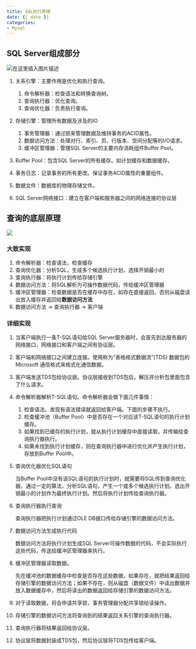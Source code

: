 ```yaml
---
title: SQL执行原理
date: {{ date }}
categories:
- Mysql
---
```


## SQL Server组成部分

![在这里插入图片描述](https://img-blog.csdnimg.cn/20190423191904900.png?x-oss-process=image/watermark,type_ZmFuZ3poZW5naGVpdGk,shadow_10,text_aHR0cHM6Ly9ibG9nLmNzZG4ubmV0L3dlaXhpbl80NDUzNTQ3Ng==,size_16,color_FFFFFF,t_70)

1. 关系引擎：主要作用是优化和执行查询。
   1. 命令解析器：检查语法和转换查询树。
   2. 查询执行器：优化查询。
   3. 查询优化器：负责执行查询。

2. 存储引擎：管理所有数据及涉及的IO
   1. 事务管理器：通过锁来管理数据及维持事务的ACID属性。
   2. 数据访问方法：处理对行、索引、页、行版本、空间分配等的I/O请求。
   3. 缓冲区管理器：管理SQL Server的主要内存消耗组件Buffer Pool。

3. Buffer Pool：包含SQL Server的所有缓存。如计划缓存和数据缓存。

4. 事务日志：记录事务的所有更改。保证事务ACID属性的重要组件。

5. 数据文件：数据库的物理存储文件。

6. SQL Server网络接口：建立在客户端和服务器之间的网络连接的协议层

## 查询的底层原理

![](https://img-blog.csdnimg.cn/2019042319215785.png?x-oss-process=image/watermark,type_ZmFuZ3poZW5naGVpdGk,shadow_10,text_aHR0cHM6Ly9ibG9nLmNzZG4ubmV0L3dlaXhpbl80NDUzNTQ3Ng==,size_16,color_FFFFFF,t_70)
### 大致实现

1. 命令解析器：检查语法，检查缓存
2.  查询优化器：分析SQL，生成多个候选执行计划，选择开销最小的
3.  查询执行器：将执行计划传给存储引擎
4. 数据访问方法：将SQL解析为可操作数据代码，传给缓冲区管理器
5. 缓冲区管理器：检查数据是否在缓存中存在，如存在直接返回，否则从磁盘读出放入缓存并返回给**数据访问方法**
6. 数据访问方法 -> 查询执行器 -> 客户端

### 详细实现

1. 当客户端执行一条T-SQL语句给SQL Server服务器时，会首先到达服务器的网络接口，网络接口和客户端之间有协议层。

2. 客户端和网络接口之间建立连接。使用称为“表格格式数据流”(TDS) 数据包的 Microsoft 通信格式来格式化通信数据。

3. 客户端发送TDS包给协议层。协议层接收到TDS包后，解压并分析包里面包含了什么请求。

4. 命令解析器解析T-SQL语句。命令解析器会做下面几件事情：
   1. 检查语法。发现有语法错误就返回给客户端。下面的步骤不执行。
   2. 检查缓冲池（Buffer Pool）中是否存在一个对应该T-SQL语句的执行计划缓存。
   3. 如果找到已缓存的执行计划，就从执行计划缓存中直接读取，并传输给查询执行器执行。
   4. 如果未找到执行计划缓存，则在查询执行器中进行优化并产生执行计划，存放到Buffer Pool中。

5. 查询优化器优化SQL语句

   当Buffer Pool中没有该SQL语句的执行计划时，就需要将SQL传到查询优化器，通过一定的算法，分析SQL语句，产生一个或多个候选执行计划。选出开销最小的计划作为最终执行计划。然后将执行计划传给查询执行器。

6. 查询执行器执行查询

   查询执行器把执行计划通过OLE DB接口传给存储引擎的数据访问方法。

7. 数据访问方法生成执行代码

   数据访问方法将执行计划生成SQL Server可操作数据的代码，不会实际执行这些代码，传送给缓冲区管理器来执行。

8. 缓冲区管理器读取数据。

   先在缓冲池的数据缓存中检查是否存在这些数据，如果存在，就把结果返回给存储引擎的数据访问方法；如果不存在，则从磁盘（数据文件）中读出数据并放入数据缓存中，然后将读出的数据返回给存储引擎的数据访问方法。

9. 对于读取数据，将会申请共享锁，事务管理器分配共享锁给读操作。

10. 存储引擎的数据访问方法将查询到的结果返回关系引擎的查询执行器。

11. 查询执行器将结果返回给协议层。

12. 协议层将数据封装成TDS包，然后协议层将TDS包传给客户端。